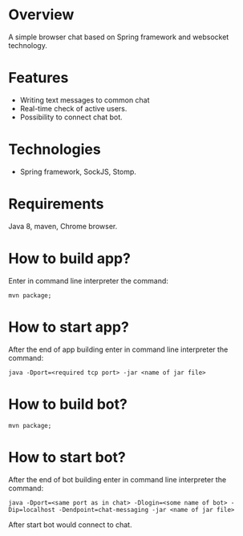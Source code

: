 # Overview
A simple browser chat based on Spring framework and websocket technology.

# Features
* Writing text messages to common chat
* Real-time check of active users.
* Possibility to connect chat bot.

# Technologies
* Spring framework, SockJS, Stomp.

# Requirements
  Java 8, maven, Chrome browser.

# How to build app?
  Enter in command line interpreter the command:
  ```
  mvn package;
  ```
  
# How to start app?
  After the end of app building enter in command line interpreter the command:
  ```
  java -Dport=<required tcp port> -jar <name of jar file>
  ```

# How to build bot?
  ```
  mvn package;
  ```

# How to start bot?
  After the end of bot building enter in command line interpreter the command:
  ```
  java -Dport=<same port as in chat> -Dlogin=<some name of bot> -Dip=localhost -Dendpoint=chat-messaging -jar <name of jar file>
  ```
  After start bot would connect to chat.
